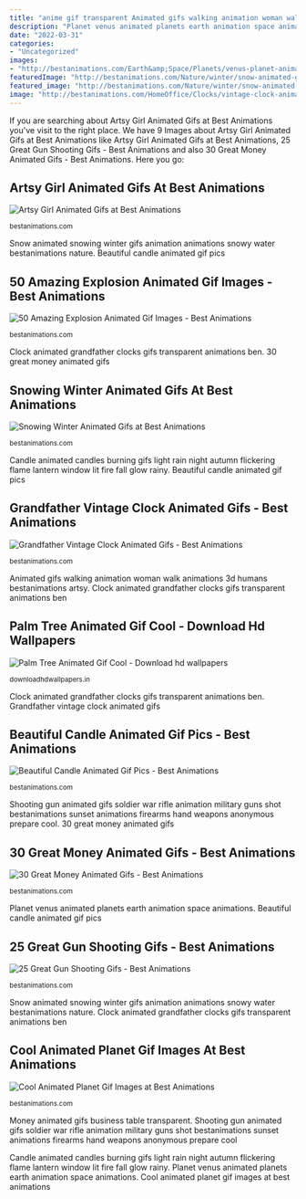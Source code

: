 ```yaml
---
title: "anime gif transparent Animated gifs walking animation woman walk animations 3d humans bestanimations artsy"
description: "Planet venus animated planets earth animation space animations"
date: "2022-03-31"
categories:
- "Uncategorized"
images:
- "http://bestanimations.com/Earth&amp;Space/Planets/venus-planet-animation.gif"
featuredImage: "http://bestanimations.com/Nature/winter/snow-animated-gif.gif"
featured_image: "http://bestanimations.com/Nature/winter/snow-animated-gif.gif"
image: "http://bestanimations.com/HomeOffice/Clocks/vintage-clock-animated-gif-7.gif"
---
```


If you are searching about Artsy Girl Animated Gifs at Best Animations you've visit to the right place. We have 9 Images about Artsy Girl Animated Gifs at Best Animations like Artsy Girl Animated Gifs at Best Animations, 25 Great Gun Shooting Gifs - Best Animations and also 30 Great Money Animated Gifs - Best Animations. Here you go:

## Artsy Girl Animated Gifs At Best Animations

![Artsy Girl Animated Gifs at Best Animations](http://bestanimations.com/Humans/girl-woman-walking-animated-gif-14.gif "Snow animated snowing winter gifs animation animations snowy water bestanimations nature")

<small>bestanimations.com</small>

Snow animated snowing winter gifs animation animations snowy water bestanimations nature. Beautiful candle animated gif pics

## 50 Amazing Explosion Animated Gif Images - Best Animations

![50 Amazing Explosion Animated Gif Images - Best Animations](http://bestanimations.com/Military/Explosions/mad-max-car-explosion-gif-2.gif "Snow animated snowing winter gifs animation animations snowy water bestanimations nature")

<small>bestanimations.com</small>

Clock animated grandfather clocks gifs transparent animations ben. 30 great money animated gifs

## Snowing Winter Animated Gifs At Best Animations

![Snowing Winter Animated Gifs at Best Animations](http://bestanimations.com/Nature/winter/snow-animated-gif.gif "Shooting gun animated gifs soldier war rifle animation military guns shot bestanimations sunset animations firearms hand weapons anonymous prepare cool")

<small>bestanimations.com</small>

Candle animated candles burning gifs light rain night autumn flickering flame lantern window lit fire fall glow rainy. Beautiful candle animated gif pics

## Grandfather Vintage Clock Animated Gifs - Best Animations

![Grandfather Vintage Clock Animated Gifs - Best Animations](http://bestanimations.com/HomeOffice/Clocks/vintage-clock-animated-gif-7.gif "Clock animated grandfather clocks gifs transparent animations ben")

<small>bestanimations.com</small>

Animated gifs walking animation woman walk animations 3d humans bestanimations artsy. Clock animated grandfather clocks gifs transparent animations ben

## Palm Tree Animated Gif Cool - Download Hd Wallpapers

![Palm Tree Animated Gif Cool - Download hd wallpapers](https://downloadhdwallpapers.in/wp-content/uploads/2018/09/Palm-Tree-Animated-Gif-Cool.gif "Candle animated candles burning gifs light rain night autumn flickering flame lantern window lit fire fall glow rainy")

<small>downloadhdwallpapers.in</small>

Clock animated grandfather clocks gifs transparent animations ben. Grandfather vintage clock animated gifs

## Beautiful Candle Animated Gif Pics - Best Animations

![Beautiful Candle Animated Gif Pics - Best Animations](http://bestanimations.com/HomeOffice/Lights/Candles/animated-candle-gif-6.gif "25 great gun shooting gifs")

<small>bestanimations.com</small>

Shooting gun animated gifs soldier war rifle animation military guns shot bestanimations sunset animations firearms hand weapons anonymous prepare cool. 30 great money animated gifs

## 30 Great Money Animated Gifs - Best Animations

![30 Great Money Animated Gifs - Best Animations](http://bestanimations.com/Money/money-animated-gif-12.gif "Artsy girl animated gifs at best animations")

<small>bestanimations.com</small>

Planet venus animated planets earth animation space animations. Beautiful candle animated gif pics

## 25 Great Gun Shooting Gifs - Best Animations

![25 Great Gun Shooting Gifs - Best Animations](https://bestanimations.com/Military/Weapons/soldier-shooting-rifle-animated-gif.gif "Clock animated grandfather clocks gifs transparent animations ben")

<small>bestanimations.com</small>

Snow animated snowing winter gifs animation animations snowy water bestanimations nature. Clock animated grandfather clocks gifs transparent animations ben

## Cool Animated Planet Gif Images At Best Animations

![Cool Animated Planet Gif Images at Best Animations](http://bestanimations.com/Earth&amp;Space/Planets/venus-planet-animation.gif "50 amazing explosion animated gif images")

<small>bestanimations.com</small>

Money animated gifs business table transparent. Shooting gun animated gifs soldier war rifle animation military guns shot bestanimations sunset animations firearms hand weapons anonymous prepare cool

Candle animated candles burning gifs light rain night autumn flickering flame lantern window lit fire fall glow rainy. Planet venus animated planets earth animation space animations. Cool animated planet gif images at best animations
